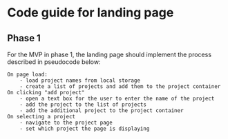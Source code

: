 # Code guide for landing page

## Phase 1

For the MVP in phase 1, the landing page should implement the process described in pseudocode below:

```
On page load:
    - load project names from local storage
    - create a list of projects and add them to the project container
On clicking "add project"
    - open a text box for the user to enter the name of the project
    - add the project to the list of projects
    - add the additional project to the project container
On selecting a project
    - navigate to the project page
    - set which project the page is displaying
```
